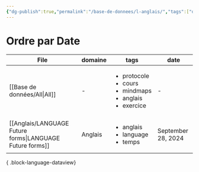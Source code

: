```yaml
---
{"dg-publish":true,"permalink":"/base-de-donnees/l-anglais/","tags":["dataview"],"noteIcon":"2"}
---
```


# Ordre par Date
| File                                                        | domaine | tags                                                                                        | date               |
| ----------------------------------------------------------- | ------- | ------------------------------------------------------------------------------------------- | ------------------ |
| [[Base de données/All\|All]]                             | \-      | <ul><li>protocole</li><li>cours</li><li>mindmaps</li><li>anglais</li><li>exercice</li></ul> | \-                 |
| [[Anglais/LANGUAGE Future forms\|LANGUAGE Future forms]] | Anglais | <ul><li>anglais</li><li>language</li><li>temps</li></ul>                                    | September 28, 2024 |

{ .block-language-dataview}

